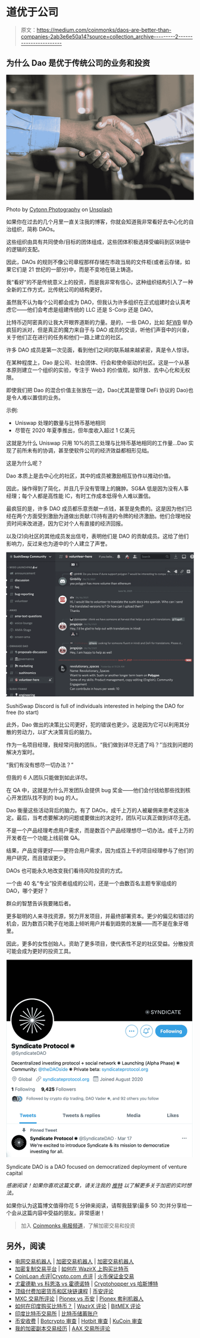 # 道优于公司

> 原文：<https://medium.com/coinmonks/daos-are-better-than-companies-2ab3e6e50a14?source=collection_archive---------2----------------------->

## 为什么 Dao 是优于传统公司的业务和投资

![](img/26443ea5e8254a8a24f3e142e215c23d.png)

Photo by [Cytonn Photography](https://unsplash.com/@cytonn_photography?utm_source=medium&utm_medium=referral) on [Unsplash](https://unsplash.com?utm_source=medium&utm_medium=referral)

如果你在过去的几个月里一直关注我的博客，你就会知道我非常看好去中心化的自治组织，简称 DAOs。

这些组织由具有共同使命/目标的团体组成，这些团体积极选择受编码到区块链中的逻辑的支配。

因此，DAOs 的规则不像公司章程那样存储在市政当局的文件柜(或者云存储，如果它们是 21 世纪的一部分)中，而是不变地在链上铸造。

我“看好”的不是传统意义上的投资，而是我非常有信心，这种组织结构引入了一种全新的工作方式，比传统公司的结构更好。

虽然我不认为每个公司都会成为 DAO，但我认为许多组织在正式组建时会认真考虑它——他们会考虑是组建传统的 LLC 还是 S-Corp 还是 DAO。

比特币迈阿密真的让我大开眼界道斯的力量。是的，一些 DAO，比如 [$FWB](https://twitter.com/FWBtweets) 举办疯狂的派对，但是真正的魔力来自于与 DAO 成员的交谈，听他们声音中的兴奋，关于他们正在进行的任务和他们一路上建立的社区。

许多 DAO 成员是第一次见面，看到他们之间的联系越来越紧密，真是令人惊讶。

在某种程度上，Dao 是公司、社会团体、行会和使命驱动的社区。这是一个从基本原则建立一个组织的实验，专注于 Web3 的价值观，如开放、去中心化和无权限。

即使我们把 Dao 的混合价值主张放在一边，Dao(尤其是管理 DeFi 协议的 Dao)也是令人难以置信的业务。

示例:

*   Uniswap 处理的数量与比特币基地相同
*   尽管在 2020 年夏季推出，但年度收入超过 1 亿美元

这就是为什么 Uniswap 只用 10%的员工处理与比特币基地相同的工作量…Dao 实现了前所未有的协调，甚至使软件公司的经济效益都相形见绌。

这是为什么呢？

Dao 本质上是去中心化的社区，其中的成员被激励相互协作以推动价值。

因此，操作得到了简化，并且几乎没有管理上的臃肿。SG&A 低是因为没有人事经理；每个人都是高性能 IC，有时工作成本低得令人难以置信。

最疯狂的是，许多 DAO 成员都乐意贡献一点钱，甚至是免费的。这是因为他们已经在两个方面受到激励为道做出贡献:(1)持有道的令牌的经济激励。他们合理地投资时间来改进道，因为它对个人有直接的经济回报。

以及(2)向社区的其他成员发出信号，表明他们是 DAO 的贡献成员。这给了他们影响力，反过来也为道中的个人建立了声誉。

![](img/7483123f7d48afa0a658578e6a034630.png)

SushiSwap Discord is full of individuals interested in helping the DAO for free (to start)

此外，Dao 做出的决策比公司更好，犯的错误也更少。这是因为它可以利用其分散的劳动力，以扩大决策背后的脑力。

作为一名项目经理，我经常问我的团队，“我们做到详尽无遗了吗？”当找到问题的解决方案时。

“我们有没有想尽一切办法？”

但我的 6 人团队只能做到如此详尽。

在 QA 中，这就是为什么开发团队会提供 bug 奖金——他们会付钱给那些找到核心开发团队找不到的 bug 的人。

Dao 衡量这些活动背后的脑力。有了 DAOs，成千上万的人被雇佣来思考这些决定。最后，当考虑要解决的问题或要做出的决定时，团队可以真正做到详尽无遗。

不是一个产品经理考虑用户需求，而是数百个产品经理想尽一切办法。成千上万的开发者在一个功能上线前做 QA。

结果，产品变得更好——更符合用户需求，因为成百上千的项目经理参与了他们的用户研究，而且错误更少。

DAOs 也可能永久地改变我们看待风险投资的方式。

一个由 40 名“专业”投资者组成的公司，还是一个由数百名主题专家组成的 DAO，哪个更好？

群众的智慧告诉我要赌后者。

更多聪明的人来寻找资源，努力开发项目，并最终部署资本。更少的偏见和错过的机会，因为数百只靴子在地面上倾听用户并看到趋势的发展——而不是在象牙塔里。

因此，更多的女性创始人。资助了更多项目，使代表性不足的社区受益。分散投资可能会成为更好的投资工具。

![](img/7b5b907dad190e223e0376128366bf65.png)

Syndicate DAO is a DAO focused on democratized deployment of venture capital

*感谢阅读！如果你喜欢这篇文章，请关注我的* [*推特*](http://twitter.com/0xjim) *以了解更多关于加密的实时想法。*

如果你认为这篇博文值得你花 5 分钟来阅读，请帮我鼓掌(最多 50 次)并分享给一个会从这篇内容中受益的朋友。非常感谢！

> 加入 [Coinmonks 电报频道](https://t.me/coincodecap)，了解加密交易和投资

## 另外，阅读

*   [电网交易机器人](https://blog.coincodecap.com/grid-trading) | [加密交易机器人](/coinmonks/cryptohopper-review-a388ff5bae88) | [加密交易机器人](https://blog.coincodecap.com/best-crypto-trading-bots)
*   [加密复制交易平台](/coinmonks/top-10-crypto-copy-trading-platforms-for-beginners-d0c37c7d698c) | [如何在 WazirX 上购买比特币](/coinmonks/buy-bitcoin-on-wazirx-2d12b7989af1)
*   [CoinLoan 点评](/coinmonks/coinloan-review-18128b9badc4)|[Crypto.com 点评](/coinmonks/crypto-com-review-f143dca1f74c) | [火币保证金交易](/coinmonks/huobi-margin-trading-b3b06cdc1519)
*   [尤霍德勒 vs 科恩洛 vs 霍德诺特](/coinmonks/youhodler-vs-coinloan-vs-hodlnaut-b1050acde55a) | [Cryptohopper vs 哈斯博特](https://blog.coincodecap.com/cryptohopper-vs-haasbot)
*   [顶级付费加密货币和区块链课程](https://blog.coincodecap.com/blockchain-courses) | [币安评论](/coinmonks/binance-review-ee10d3bf3b6e)
*   [MXC 交易所评论](/coinmonks/mxc-exchange-review-3af0ec1cba8c) | [Pionex vs 币安](https://blog.coincodecap.com/pionex-vs-binance) | [Pionex 套利机器人](https://blog.coincodecap.com/pionex-arbitrage-bot)
*   [如何在印度购买比特币？](/coinmonks/buy-bitcoin-in-india-feb50ddfef94) | [WazirX 评论](/coinmonks/wazirx-review-5c811b074f5b) | [BitMEX 评论](https://blog.coincodecap.com/bitmex-review)
*   [印度比特币交易所](/coinmonks/bitcoin-exchange-in-india-7f1fe79715c9) | [比特币储蓄账户](/coinmonks/bitcoin-savings-account-e65b13f92451)
*   [币安收费](/coinmonks/binance-fees-8588ec17965) | [Botcrypto 审查](/coinmonks/botcrypto-review-2021-build-your-own-trading-bot-coincodecap-6b8332d736c7) | [Hotbit 审查](/coinmonks/hotbit-review-cd5bec41dafb) | [KuCoin 审查](https://blog.coincodecap.com/kucoin-review)
*   [我的加密副本交易经历](/coinmonks/my-experience-with-crypto-copy-trading-d6feb2ce3ac5) | [AAX 交易所评论](/coinmonks/aax-exchange-review-2021-67c5ea09330c)